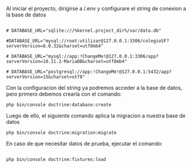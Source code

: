 Al iniciar el proyecto, dirigirse a /.env y configurare el string de conexion a la base de datos

```

# DATABASE_URL="sqlite:///%kernel.project_dir%/var/data.db"

#DATABASE_URL="mysql://root:utilizar@127.0.0.1:3306/colegioSF?serverVersion=8.0.32&charset=utf8mb4"

# DATABASE_URL="mysql://app:!ChangeMe!@127.0.0.1:3306/app?serverVersion=10.11.2-MariaDB&charset=utf8mb4"

# DATABASE_URL="postgresql://app:!ChangeMe!@127.0.0.1:5432/app?serverVersion=15&charset=utf8"

```

Con la configuracion del string ya podremos acceder a la base de datos, pero primero debemos crearla con el comando:
```
php bin/console doctrine:database:create

```
Luego de ello, el siguiente comando aplica la migracion a nuestra base de datos 

```
php bin/console doctrine:migration:migrate

```

En caso de que necesitar datos de prueba, ejecutar el comando: 

```

php bin/console doctrine:fixtures:load

```